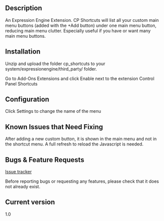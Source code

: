 ## Description

An Expression Engine Extension. CP Shortcuts will list all your custom main menu buttons (added with the +Add button) under one main menu button, reducing main menu clutter. Especially useful if you have or want many main menu buttons. 

## Installation

Unzip and upload the folder cp_shortcuts to your system/expressionengine/third_party/ folder.

Go to Add-Ons Extensions and click Enable next to the extension Control Panel Shortcuts

## Configuration

Click Settings to change the name of the menu

## Known Issues that Need Fixing

After adding a new custom button, it is shown in the main menu and not in the shortcut menu. A full refresh to reload the Javascript is needed. 

## Bugs & Feature Requests

[Issue tracker](http://github.com/amityweb/cp_shortcuts/issues)

Before reporting bugs or requesting any features, please check that it does not already exist.

## Current version

1.0
